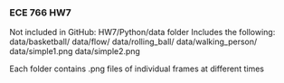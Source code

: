 ### ECE 766 HW7

Not included in GitHub: HW7/Python/data folder
Includes the following:
data/basketball/
data/flow/
data/rolling_ball/
data/walking_person/
data/simple1.png
data/simple2.png

Each folder contains .png files of individual frames at different times
